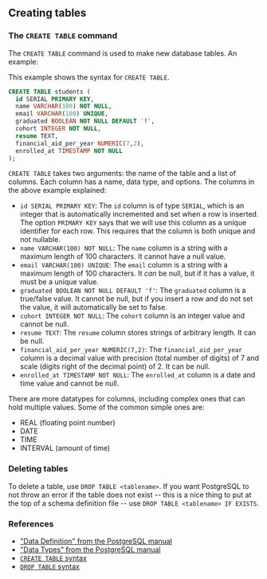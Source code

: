 ## Creating tables

### The `CREATE TABLE` command

The `CREATE TABLE` command is used to make new database tables. An example:

This example shows the syntax for `CREATE TABLE`.

```sql
CREATE TABLE students (
  id SERIAL PRIMARY KEY,
  name VARCHAR(100) NOT NULL,
  email VARCHAR(100) UNIQUE,
  graduated BOOLEAN NOT NULL DEFAULT 'f',
  cohort INTEGER NOT NULL,
  resume TEXT,
  financial_aid_per_year NUMERIC(7,2),
  enrolled_at TIMESTAMP NOT NULL
);
```

`CREATE TABLE` takes two arguments: the name of the table and a list of columns. Each column has a name, data type, and options. The columns in the above example explained:

* `id SERIAL PRIMARY KEY`: The `id` column is of type `SERIAL`, which is an integer that is automatically incremented and set when a row is inserted. The option `PRIMARY KEY` says that we will use this column as a unique identifier for each row. This requires that the column is both unique and not nullable.
* `name VARCHAR(100) NOT NULL`: The `name` column is a string with a maximum length of 100 characters. It cannot have a null value.
* `email VARCHAR(100) UNIQUE`: The `email` column is a string with a maximum length of 100 characters. It _can_ be null, but if it has a value, it must be a unique value.
* `graduated BOOLEAN NOT NULL DEFAULT 'f'`: The `graduated` column is a true/false value. It cannot be null, but if you insert a row and do not set the value, it will automatically be set to false.
* `cohort INTEGER NOT NULL`: The `cohort` column is an integer value and cannot be null.
* `resume TEXT`: The `resume` column stores strings of arbitrary length. It can be null.
* `financial_aid_per_year NUMERIC(7,2)`: The `financial_aid_per_year` column is a decimal value with precision (total number of digits) of 7 and scale (digits right of the decimal point) of 2. It can be null.
* `enrolled_at TIMESTAMP NOT NULL`: The `enrolled_at` column is a date and time value and cannot be null.

There are more datatypes for columns, including complex ones that can hold multiple values. Some of the common simple ones are:

* REAL (floating point number)
* DATE
* TIME
* INTERVAL (amount of time)

### Deleting tables

To delete a table, use `DROP TABLE <tablename>`. If you want PostgreSQL to not throw an error if the table does not exist -- this is a nice thing to put at the top of a schema definition file -- use `DROP TABLE <tablename> IF EXISTS`.

### References

* ["Data Definition" from the PostgreSQL manual](https://www.postgresql.org/docs/9.6/static/ddl.html)
* ["Data Types" from the PostgreSQL manual](https://www.postgresql.org/docs/9.6/static/datatype.html)
* [`CREATE TABLE` syntax](https://www.postgresql.org/docs/9.6/static/sql-createtable.html)
* [`DROP TABLE` syntax](https://www.postgresql.org/docs/9.6/static/sql-droptable.html)
